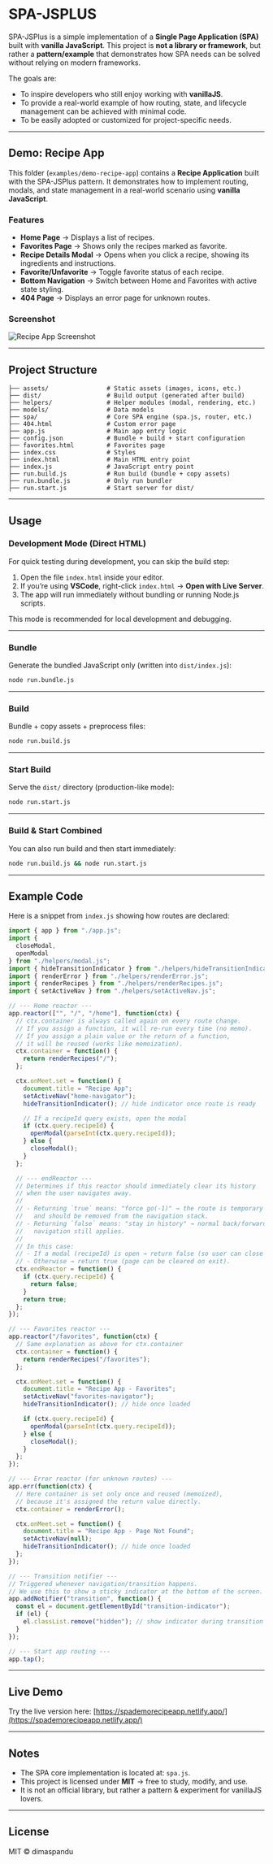 # SPA-JSPLUS

SPA-JSPlus is a simple implementation of a **Single Page Application (SPA)** built with **vanilla JavaScript**.
This project is **not a library or framework**, but rather a **pattern/example** that demonstrates how SPA needs can be solved without relying on modern frameworks.

The goals are:

* To inspire developers who still enjoy working with **vanillaJS**.
* To provide a real-world example of how routing, state, and lifecycle management can be achieved with minimal code.
* To be easily adopted or customized for project-specific needs.

---

## Demo: Recipe App

This folder (`examples/demo-recipe-app`) contains a **Recipe Application** built with the SPA-JSPlus pattern.
It demonstrates how to implement routing, modals, and state management in a real-world scenario using **vanilla JavaScript**.

### Features

* **Home Page** → Displays a list of recipes.
* **Favorites Page** → Shows only the recipes marked as favorite.
* **Recipe Details Modal** → Opens when you click a recipe, showing its ingredients and instructions.
* **Favorite/Unfavorite** → Toggle favorite status of each recipe.
* **Bottom Navigation** → Switch between Home and Favorites with active state styling.
* **404 Page** → Displays an error page for unknown routes.

### Screenshot

![Recipe App Screenshot](assets/screenshot.png)

---

## Project Structure

```
├── assets/                # Static assets (images, icons, etc.)
├── dist/                  # Build output (generated after build)
├── helpers/               # Helper modules (modal, rendering, etc.)
├── models/                # Data models
├── spa/                   # Core SPA engine (spa.js, router, etc.)
├── 404.html               # Custom error page
├── app.js                 # Main app entry logic
├── config.json            # Bundle + build + start configuration
├── favorites.html         # Favorites page
├── index.css              # Styles
├── index.html             # Main HTML entry point
├── index.js               # JavaScript entry point
├── run.build.js           # Run build (bundle + copy assets)
├── run.bundle.js          # Only run bundler
├── run.start.js           # Start server for dist/
```

---

## Usage

### Development Mode (Direct HTML)

For quick testing during development, you can skip the build step:

1. Open the file `index.html` inside your editor.  
2. If you’re using **VSCode**, right-click `index.html` → **Open with Live Server**.  
3. The app will run immediately without bundling or running Node.js scripts.  

This mode is recommended for local development and debugging.

---

### Bundle

Generate the bundled JavaScript only (written into `dist/index.js`):

```bash
node run.bundle.js
```

---

### Build

Bundle + copy assets + preprocess files:

```bash
node run.build.js
```

---

### Start Build

Serve the `dist/` directory (production-like mode):

```bash
node run.start.js
```

---

### Build & Start Combined

You can also run build and then start immediately:

```bash
node run.build.js && node run.start.js
```

---

## Example Code

Here is a snippet from `index.js` showing how routes are declared:

```js
import { app } from "./app.js";
import {
  closeModal,
  openModal
} from "./helpers/modal.js";
import { hideTransitionIndicator } from "./helpers/hideTransitionIndicator.js";
import { renderError } from "./helpers/renderError.js";
import { renderRecipes } from "./helpers/renderRecipes.js";
import { setActiveNav } from "./helpers/setActiveNav.js";

// --- Home reactor ---
app.reactor(["", "/", "/home"], function(ctx) {
  // ctx.container is always called again on every route change.
  // If you assign a function, it will re-run every time (no memo).
  // If you assign a plain value or the return of a function,
  // it will be reused (works like memoization).
  ctx.container = function() {
    return renderRecipes("/");
  };

  ctx.onMeet.set = function() {
    document.title = "Recipe App";
    setActiveNav("home-navigator");
    hideTransitionIndicator(); // hide indicator once route is ready

    // If a recipeId query exists, open the modal
    if (ctx.query.recipeId) {
      openModal(parseInt(ctx.query.recipeId));
    } else {
      closeModal();
    }
  };

  // --- endReactor ---
  // Determines if this reactor should immediately clear its history
  // when the user navigates away.
  //
  // - Returning `true` means: "force go(-1)" → the route is temporary
  //   and should be removed from the navigation stack.
  // - Returning `false` means: "stay in history" → normal back/forward
  //   navigation still applies.
  //
  // In this case:
  // - If a modal (recipeId) is open → return false (so user can close modal first).
  // - Otherwise → return true (page can be cleared on exit).
  ctx.endReactor = function() {
    if (ctx.query.recipeId) {
      return false;
    }
    return true;
  };
});

// --- Favorites reactor ---
app.reactor("/favorites", function(ctx) {
  // Same explanation as above for ctx.container
  ctx.container = function() {
    return renderRecipes("/favorites");
  };

  ctx.onMeet.set = function() {
    document.title = "Recipe App - Favorites";
    setActiveNav("favorites-navigator");
    hideTransitionIndicator(); // hide once loaded

    if (ctx.query.recipeId) {
      openModal(parseInt(ctx.query.recipeId));
    } else {
      closeModal();
    }
  };
});

// --- Error reactor (for unknown routes) ---
app.err(function(ctx) {
  // Here container is set only once and reused (memoized),
  // because it's assigned the return value directly.
  ctx.container = renderError();

  ctx.onMeet.set = function() {
    document.title = "Recipe App - Page Not Found";
    setActiveNav(null);
    hideTransitionIndicator(); // hide once loaded
  };
});

// --- Transition notifier ---
// Triggered whenever navigation/transition happens.
// We use this to show a sticky indicator at the bottom of the screen.
app.addNotifier("transition", function() {
  const el = document.getElementById("transition-indicator");
  if (el) {
    el.classList.remove("hidden"); // show indicator during transition
  }
});

// --- Start app routing ---
app.tap();
```

---

## Live Demo

Try the live version here:
[https://spademorecipeapp.netlify.app/](https://spademorecipeapp.netlify.app/)

---

## Notes

* The SPA core implementation is located at: `spa.js`.
* This project is licensed under **MIT** → free to study, modify, and use.
* It is not an official library, but rather a pattern & experiment for vanillaJS lovers.

---

## License

MIT © dimaspandu

